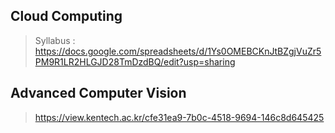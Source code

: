 ## Cloud Computing

> Syllabus : https://docs.google.com/spreadsheets/d/1Ys0OMEBCKnJtBZgjVuZr5PM9R1LR2HLGJD28TmDzdBQ/edit?usp=sharing



## Advanced Computer Vision

> https://view.kentech.ac.kr/cfe31ea9-7b0c-4518-9694-146c8d645425





